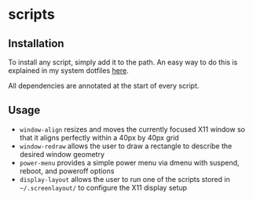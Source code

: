 # scripts

## Installation

To install any script, simply add it to the path.
An easy way to do this is explained in my system dotfiles [here](https://github.com/arnavcs/dotfiles).

All dependencies are annotated at the start of every script.

## Usage

* `window-align` resizes and moves the currently focused X11 window so that it aligns perfectly within a 40px by 40px grid
* `window-redraw` allows the user to draw a rectangle to describe the desired window geometry
* `power-menu` provides a simple power menu via dmenu with suspend, reboot, and poweroff options
* `display-layout` allows the user to run one of the scripts stored in `~/.screenlayout/` to configure the X11 display setup
